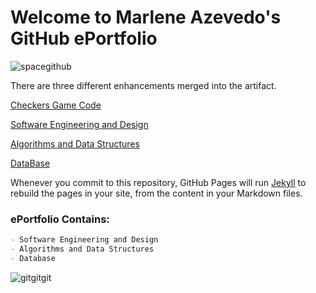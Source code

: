 # **Welcome to Marlene Azevedo's GitHub ePortfolio**
  

![spacegithub](https://user-images.githubusercontent.com/44255118/79629469-ee858e00-80fe-11ea-9a03-a0241398e398.jpg)

There are three different enhancements merged into the artifact. 

[Checkers Game Code](https://github.com/marleneA07/-marlene07.github.io/blob/master/Checkers_Game_Code)

[Software Engineering and Design](https://github.com/marleneA07/-marlene07.github.io/blob/master/Software_Engineering_and_Design)

[Algorithms and Data Structures](https://github.com/marleneA07/-marlene07.github.io/blob/master/Algorithm_and_Data_Structure)

[DataBase](https://github.com/marleneA07/-marlene07.github.io/blob/master/DataBase)

Whenever you commit to this repository, GitHub Pages will run [Jekyll](https://jekyllrb.com/) to rebuild the pages in your site, from the content in your Markdown files.



### ePortfolio Contains:
```markdown
- Software Engineering and Design
- Algorithms and Data Structures
- Database
```

![gitgitgit](https://user-images.githubusercontent.com/44255118/79629749-df9fdb00-8100-11ea-9e6d-7120fa2c13f4.png)



